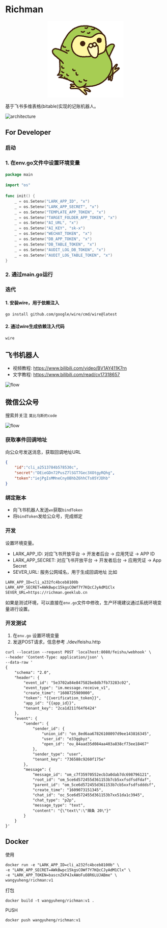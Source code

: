 # Richman

<p align="center">
    <img src=".design/logo.png">
</p>

基于飞书多维表格(bitable)实现的记账机器人。

![architecture](http://www.plantuml.com/plantuml/proxy?src=https://raw.githubusercontent.com/wangyuheng/richman/master/.design/architecture.puml)

## For Developer

### 启动

### 1. 在env.go文件中设置环境变量

```go
package main

import "os"

func init() {
	_ = os.Setenv("LARK_APP_ID", "x")
	_ = os.Setenv("LARK_APP_SECRET", "x")
	_ = os.Setenv("TEMPLATE_APP_TOKEN", "x")
	_ = os.Setenv("TARGET_FOLDER_APP_TOKEN", "x")
	_ = os.Setenv("AI_URL", "x")
	_ = os.Setenv("AI_KEY", "sk-x")
	_ = os.Setenv("WECHAT_TOKEN", "x")
	_ = os.Setenv("DB_APP_TOKEN", "x")
	_ = os.Setenv("DB_TABLE_TOKEN", "x")
	_ = os.Setenv("AUDIT_LOG_DB_TOKEN", "x")
	_ = os.Setenv("AUDIT_LOG_TABLE_TOKEN", "x")
}
```

### 2. 通过main.go运行

### 迭代

#### 1. 安装wire，用于依赖注入

```shell
go install github.com/google/wire/cmd/wire@latest
```

#### 2. 通过wire生成依赖注入代码

```shell
wire
```

## 飞书机器人

- 视频教程: https://www.bilibili.com/video/BV1AY411K7rn
- 文字教程: https://www.bilibili.com/read/cv17318657

![flow](http://www.plantuml.com/plantuml/proxy?src=https://raw.githubusercontent.com/wangyuheng/richman/master/.design/flow.puml)

## 微信公众号

搜索并关注 `莫比乌斯的code`

![flow](https://raw.githubusercontent.com/wangyuheng/richman/master/.design/qrcode.jpg)

### 获取事件回调地址

向公众号发送消息，获取回调地址URL
```json
{
    "id":"cli_a2513784b578530c",
    "secret":"DEieGDn72PusZ7lSGT7Gec3XOtgyRQhg",
    "token":"iejPgIsMMneCnyOBhbZ6hhCTs05YJDhb"
}
```

### 绑定账本

- 向飞书机器人发送`wx`获取`bindToken`
- 将`bindToken`发给公众号，完成绑定

### 开发

设置环境变量。

- LARK_APP_ID: 对应飞书开放平台 -> 开发者后台 -> 应用凭证 -> APP ID
- LARK_APP_SECRET: 对应飞书开放平台 -> 开发者后台 -> 应用凭证 -> App Secret
- SEVER_URL: 服务公网域名，用于生成回调地址
比如

```shell
LARK_APP_ID=cli_a232fc4bceb8100b
LARK_APP_SECRET=AWkBwpc15kgsCOWf7Y7KQcCJyAdM1Clx
SEVER_URL=https://richman.geeklub.cn
```

如果是测试环境，可以直接在`env.go`文件中修改，生产环境建议通过系统环境变量进行设置。

### 开发测试

1. 在`env.go` 设置环境变量
2. 发送POST请求，信息参考 ./dev/feishu.http

```shell
curl --location --request POST 'localhost:8080/feishu/webhook' \
--header 'Content-Type: application/json' \
--data-raw '
{
    "schema": "2.0",
    "header": {
        "event_id": "5e3702a84e847582be8db7fb73283c02",
        "event_type": "im.message.receive_v1",
        "create_time": "1608725989000",
        "token": "{{verification_token}}",
        "app_id": "{{app_id}}",
        "tenant_key": "2ca1d211f64f6424"
    },
    "event": {
        "sender": {
            "sender_id": {
                "union_id": "on_8ed6aa67826108097d9ee143816345",
                "user_id": "e33ggbyz",
                "open_id": "ou_84aad35d084aa403a838cf73ee18467"
            },
            "sender_type": "user",
            "tenant_key": "736588c9260f175e"
        },
        "message": {
            "message_id": "om_c7f35970552ecb3a0dab7dc698796121",
            "root_id": "om_5ce6d572455d361153b7cb5xxfsdfsdfdaf",
            "parent_id": "om_5ce6d572455d361153b7cb5xxfsdfsdddsf",
            "create_time": "1609073151345",
            "chat_id": "oc_5ce6d572455d361153b7xx51da1c3945",
            "chat_type": "p2p",
            "message_type": "text",
            "content": "{\"text\":\"辣条 20\"}"
        }
    }
}'
```

## Docker

使用
```shell
docker run -e "LARK_APP_ID=cli_a232fc4bceb8100b" \
-e "LARK_APP_SECRET=AWkBwpc15kgsCOWf7Y7KQcCJyAdM1Clx" \
-e "LARK_APP_TOKEN=bascnZkP4JxAWoFuO8R6LUJABme" \
wangyuheng/richman:v1 
```

打包

```shell
docker build -t wangyuheng/richman:v1 .
```

PUSH

```shell
docker push wangyuheng/richman:v1
```